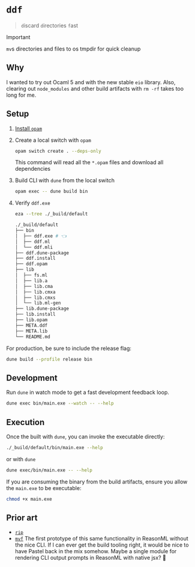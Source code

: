 # `ddf`

> `d`iscard `d`irectories `f`ast

> [!IMPORTANT]
> `mv`s directories and files to os tmpdir for quick cleanup

## Why

I wanted to try out Ocaml 5 and with the new stable `eio` library. Also, clearing out `node_modules` and other build artifacts with `rm -rf` takes too long for me.

## Setup

1. [Install `opam`](https://opam.ocaml.org/doc/Install.html)
2. Create a local switch with `opam`

   ```sh
   opam switch create . --deps-only
   ```

   This command will read all the `*.opam` files and download all dependencies

3. Build CLI with `dune` from the local switch
   ```sh
   opam exec -- dune build bin
   ```
4. Verify `ddf.exe`
   ```sh
   eza --tree ./_build/default
   ```

    ```sh
    ./_build/default
    ├── bin
    │  ├── ddf.exe # 👈
    │  ├── ddf.ml
    │  └── ddf.mli
    ├── ddf.dune-package
    ├── ddf.install
    ├── ddf.opam
    ├── lib
    │  ├── fs.ml
    │  ├── lib.a
    │  ├── lib.cma
    │  ├── lib.cmxa
    │  ├── lib.cmxs
    │  └── lib.ml-gen
    ├── lib.dune-package
    ├── lib.install
    ├── lib.opam
    ├── META.ddf
    ├── META.lib
    └── README.md
    ```

For production, be sure to include the release flag:

```sh
dune build --profile release bin
```

## Development

Run `dune` in watch mode to get a fast development feedback loop.

```sh
dune exec bin/main.exe --watch -- --help
```

## Execution

Once the built with `dune`, you can invoke the executable directly:

```sh
./_build/default/bin/main.exe --help
```

or with `dune`

```sh
dune exec/bin/main.exe -- --help
```

If you are consuming the binary from the build artifacts, ensure you allow the `main.exe` to be executable:

```sh
chmod +x main.exe
```

## Prior art

- [`rip`](https://github.com/nivekuil/rip)
- [`mvf`](https://github.com/chrstntdd/mvf)
  The first prototype of this same functionality in ReasonML without the nice CLI. If I can ever get the build tooling right, it would be nice to have Pastel back in the mix somehow. Maybe a single module for rendering CLI output prompts in ReasonML with native jsx? 🤔
